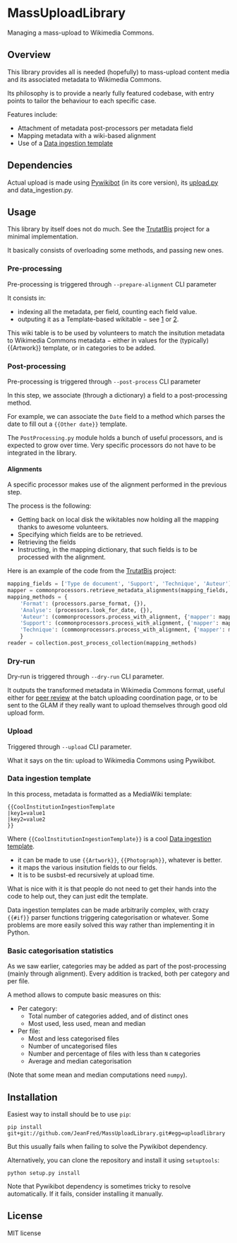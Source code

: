 MassUploadLibrary
=================

Managing a mass-upload to Wikimedia Commons.

Overview
--------

This library provides all is needed (hopefully) to mass-upload content media
and its associated metadata to Wikimedia Commons.

Its philosophy is to provide a nearly fully featured codebase, with entry points
to tailor the behaviour to each specific case.

Features include:
* Attachment of metadata post-processors per metadata field
* Mapping metadata with a wiki-based alignment
* Use of a [Data ingestion template]


Dependencies
------------

Actual upload is made using [Pywikibot] (in its core version), its [upload.py] and data_ingestion.py.


Usage
-----

This library by itself does not do much. See the [TrutatBis] project for a minimal implementation.

It basically consists of overloading some methods, and passing new ones.

### Pre-processing

Pre-processing is triggered through `--prepare-alignment` CLI parameter

It consists in: 
* indexing all the metadata, per field, counting each field value.
* outputing it as a Template-based wikitable − see [1] or [2].

This wiki table is to be used by volunteers to match the insitution metadata
to Wikimedia Commons metadata − either in values for the (typically) {{Artwork}} template,
or in categories to be added. 

### Post-processing

Pre-processing is triggered through `--post-process` CLI parameter

In this step, we associate (through a dictionary) a field to a post-processing method.

For example, we can associate the `Date` field to a method which parses the date
to fill out a `{{Other date}}` template.

The `PostProcessing.py` module holds a bunch of useful processors, and is expected
to grow over time. Very specific processors do not have to be integrated in the library.

#### Alignments

A specific processor makes use of the alignment performed in the previous step.

The process is the following:
* Getting back on local disk the wikitables now holding all the mapping thanks to awesome volunteers.
* Specifying which fields are to be retrieved.
* Retrieving the fields
* Instructing, in the mapping dictionary, that such fields is to be processed with the alignment.

Here is an example of the code from the [TrutatBis] project:
```python
mapping_fields = ['Type de document', 'Support', 'Technique', 'Auteur']
mapper = commonprocessors.retrieve_metadata_alignments(mapping_fields, alignment_template)
mapping_methods = {
    'Format': (processors.parse_format, {}),
    'Analyse': (processors.look_for_date, {}),
    'Auteur': (commonprocessors.process_with_alignment, {'mapper': mapper}),
    'Support': (commonprocessors.process_with_alignment, {'mapper': mapper}),
    'Technique': (commonprocessors.process_with_alignment, {'mapper': mapper}),
    }
reader = collection.post_process_collection(mapping_methods)
```


### Dry-run

Dry-run is triggered through `--dry-run` CLI parameter.

It outputs the transformed metadata in Wikimedia Commons format, useful either
for [peer review] at the batch uploading coordination page, or to be sent to the GLAM
if they really want to upload themselves through good old upload form.


### Upload

Triggered through `--upload` CLI parameter.

What it says on the tin: upload to Wikimedia Commons using Pywikibot.


### Data ingestion template

In this process, metadata is formatted as a MediaWiki template:
```
{{CoolInstitutionIngestionTemplate
|key1=value1
|key2=value2
}}
```

Where `{{CoolInstitutionIngestionTemplate}}` is a cool [Data ingestion template].

* it can be made to use `{{Artwork}}`, `{{Photograph}}`, whatever is better.
* it maps the various insitution fields to our fields.
* It is to be susbst-ed recursively at upload time.

What is nice with it is that people do not need to get their hands into the code to help out,
they can just edit the template.

Data ingestion templates can be made arbitrarily complex, with crazy `{{#if}}` parser functions
triggering categorisation or whatever. Some problems are more easily solved this
way rather than implementing it in Python.


### Basic categorisation statistics

As we saw earlier, categories may be added as part of the post-processing
(mainly through alignment). Every addition is tracked, both per category and per file.

A method allows to compute basic measures on this:
* Per category:
  * Total number of categories added, and of distinct ones
  * Most used, less used, mean and median
* Per file:
  * Most and less categorised files
  * Number of uncategorised files
  * Number and percentage of files with less than `N` categories
  * Average and median categorisation

(Note that some mean and median computations need `numpy`).


Installation
------------

Easiest way to install should be to use `pip`:

    pip install git+git://github.com/JeanFred/MassUploadLibrary.git#egg=uploadlibrary

But this usually fails when failing to solve the Pywikibot dependency.

Alternatively, you can clone the repository and install it using `setuptools`:

    python setup.py install


Note that Pywikibot dependency is sometimes tricky to resolve automatically.
If it fails, consider installing it manually.


License
-------
MIT license

[1]: https://commons.wikimedia.org/wiki/Commons:Batch_uploading/Fonds_Eug%C3%A8ne_Trutat_bis/Places
[2]: https://commons.wikimedia.org/wiki/Commons:Batch_uploading/Fonds_Eug%C3%A8ne_Trutat_bis/Auteur
[peer review]: https://commons.wikimedia.org/wiki/Commons:Batch_uploading/Fonds_Eug%C3%A8ne_Trutat_bis/test
[TrutatBis]: https://github.com/JeanFred/TrutatBis/blob/master/TrutatBis.py
[Data ingestion template]: https://commons.wikimedia.org/wiki/Category:Data_ingestion_layout_templates
[Pywikibot]: http://www.mediawiki.org/wiki/Manual:Pywikibot
[upload.py]: http://www.mediawiki.org/wiki/Manual:Pywikibot/upload.py
